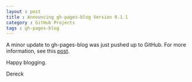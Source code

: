```yaml
---
layout : post
title : Announcing gh-pages-blog Version 0.1.1
category : GitHub Projects
tags : gh-pages-blog
---
```


A minor update to gh-pages-blog was just pushed up to GitHub. For more information, see this [post](http://thedereck.github.io/gh-pages-blog/version%200.1/2013/03/21/version-0-1-1.html).

Happy blogging.

Dereck
